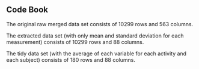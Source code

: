 ## Code Book
The original raw merged data set consists of 10299 rows and 563 columns.

The extracted data set (with only mean and standard deviation for each measurement) consists of 10299 rows and 88 columns.

The tidy data set (with the average of each variable for each activity and each subject) consists of 180 rows and 88 columns.
